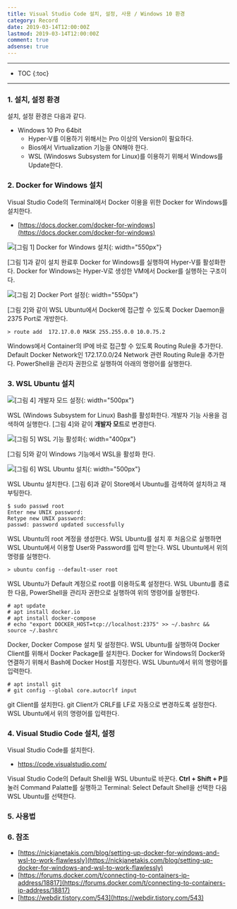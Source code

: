 ```yaml
---
title: Visual Studio Code 설치, 설정, 사용 / Windows 10 환경
category: Record
date: 2019-03-14T12:00:00Z
lastmod: 2019-03-14T12:00:00Z
comment: true
adsense: true
---
```


***

* TOC
{:toc}

***

### 1. 설치, 설정 환경

설치, 설정 환경은 다음과 같다.
* Windows 10 Pro 64bit
  * Hyper-V를 이용하기 위해서는 Pro 이상의 Version이 필요하다.
  * Bios에서 Virtualization 기능을 ON해야 한다.
  * WSL (Windosws Subsystem for Linux)를 이용하기 위해서 Windows를 Update한다.

### 2. Docker for Windows 설치

Visual Studio Code의 Terminal에서 Docker 이용을 위한 Docker for Windows를 설치한다.
* [https://docs.docker.com/docker-for-windows](https://docs.docker.com/docker-for-windows)

![[그림 1] Docker for Windows 설치]({{site.baseurl}}/images/record/Visual_Studio_Code_Install_Windows_10/Docker_Install_01.PNG){: width="550px"}

[그림 1]과 같이 설치 완료후 Docker for Windows를 실행하여 Hyper-V를 활성화한다. Docker for Windows는 Hyper-V로 생성한 VM에서 Docker를 실행하는 구조이다.

![[그림 2] Docker Port 설정]({{site.baseurl}}/images/record/Visual_Studio_Code_Install_Windows_10/Docker_Install_02.PNG){: width="550px"}

[그림 2]와 같이 WSL Ubuntu에서 Docker에 접근할 수 있도록 Docker Daemon을 2375 Port로 개방한다.

~~~
> route add  172.17.0.0 MASK 255.255.0.0 10.0.75.2
~~~

Windows에서 Container의 IP에 바로 접근할 수 있도록 Routing Rule을 추가한다. Default Docker Network인 172.17.0.0/24 Network 관련 Routing Rule을 추가한다. PowerShell을 관리자 권한으로 실행하여 아래의 명령어를 실행한다.

### 3. WSL Ubuntu 설치

![[그림 4] 개발자 모드 설정]({{site.baseurl}}/images/record/Visual_Studio_Code_Install_Windows_10/Developer_Mode.PNG){: width="500px"}

WSL (Windows Subsystem for Linux) Bash를 활성화한다. 개발자 기능 사용을 검색하여 실행한다. [그림 4]와 같이 **개발자 모드**로 변경한다.

![[그림 5] WSL 기능 활성화]({{site.baseurl}}/images/record/Visual_Studio_Code_Install_Windows_10/WSL_Enable.PNG){: width="400px"}

[그림 5]와 같이 Windows 기능에서 WSL을 활성화 한다.

![[그림 6] WSL Ubuntu 설치]({{site.baseurl}}/images/record/Visual_Studio_Code_Install_Windows_10/Ubuntu_Install.PNG){: width="500px"}

WSL Ubuntu 설치한다. [그림 6]과 같이 Store에서 Ubuntu를 검색하여 설치하고 재부팅한다.

~~~
$ sudo passwd root
Enter new UNIX password:
Retype new UNIX password:
passwd: password updated successfully
~~~

WSL Ubuntu의 root 계정을 생성한다. WSL Ubuntu를 설치 후 처음으로 실행하면 WSL Ubuntu에서 이용할 User와 Password를 입력 받는다. WSL Ubuntu에서 위의 명령를 실행한다.

~~~
> ubuntu config --default-user root
~~~

WSL Ubuntu가 Default 계정으로 root를 이용하도록 설정한다. WSL Ubuntu를 종료한 다음, PowerShell을 관리자 권한으로 실행하여 위의 명령어를 실행한다.

~~~
# apt update
# apt install docker.io
# apt install docker-compose
# echo "export DOCKER_HOST=tcp://localhost:2375" >> ~/.bashrc && source ~/.bashrc
~~~

Docker, Docker Compose 설치 및 설정한다. WSL Ubuntu를 실행하여 Docker Client를 위해서 Docker Package를 설치한다. Docker for Windows의 Docker와 연결하기 위해서 Bash에 Docker Host를 지정한다. WSL Ubuntu에서 위의 명령어를 입력한다.

~~~
# apt install git
# git config --global core.autocrlf input
~~~

git Client를 설치한다. git Client가 CRLF를 LF로 자동으로 변경하도록 설정한다. WSL Ubuntu에서 위의 명령어를 입력한다.

### 4. Visual Studio Code 설치, 설정

Visual Studio Code를 설치한다.
* https://code.visualstudio.com/

Visual Studio Code의 Default Shell을 WSL Ubuntu로 바꾼다. **Ctrl + Shift + P**를 눌러 Command Palatte를 실행하고 Terminal: Select Default Shell을 선택한 다음 WSL Ubuntu를 선택한다.

### 5. 사용법

### 6. 참조

* [https://nickjanetakis.com/blog/setting-up-docker-for-windows-and-wsl-to-work-flawlessly](https://nickjanetakis.com/blog/setting-up-docker-for-windows-and-wsl-to-work-flawlessly)
* [https://forums.docker.com/t/connecting-to-containers-ip-address/18817](https://forums.docker.com/t/connecting-to-containers-ip-address/18817)
* [https://webdir.tistory.com/543](https://webdir.tistory.com/543)